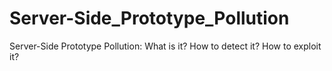 # Server-Side_Prototype_Pollution
Server-Side Prototype Pollution: What is it? How to detect it? How to exploit it?
